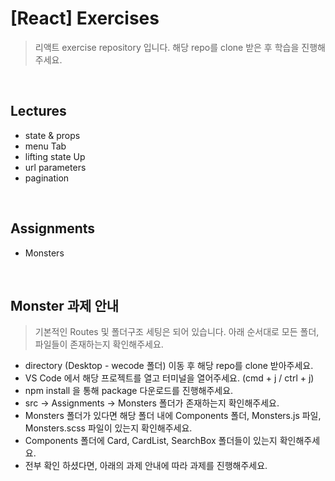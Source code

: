# [React] Exercises

> 리액트 exercise repository 입니다. 해당 repo를 clone 받은 후 학습을 진행해주세요.

<br />

## Lectures

- state & props
- menu Tab
- lifting state Up
- url parameters
- pagination

<br />

## Assignments

- Monsters

<br />

## Monster 과제 안내

> 기본적인 Routes 및 폴더구조 세팅은 되어 있습니다. 아래 순서대로 모든 폴더, 파일들이 존재하는지 확인해주세요.

- directory (Desktop - wecode 폴더) 이동 후 해당 repo를 clone 받아주세요.
- VS Code 에서 해당 프로젝트를 열고 터미널을 열어주세요. (cmd + j / ctrl + j)
- npm install 을 통해 package 다운로드를 진행해주세요.
- src → Assignments → Monsters 폴더가 존재하는지 확인해주세요.
- Monsters 폴더가 있다면 해당 폴더 내에 Components 폴더, Monsters.js 파일, Monsters.scss 파일이 있는지 확인해주세요.
- Components 폴더에 Card, CardList, SearchBox 폴더들이 있는지 확인해주세요.
- 전부 확인 하셨다면, 아래의 과제 안내에 따라 과제를 진행해주세요.

<br />

